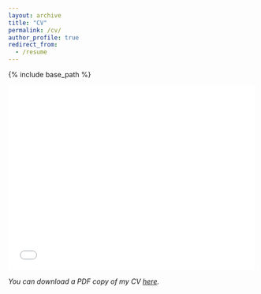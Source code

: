 ```yaml
---
layout: archive
title: "CV"
permalink: /cv/
author_profile: true
redirect_from:
  - /resume
---
```


{% include base_path %}
<html>
<body>
    <embed src="/files/pdf/CV.pdf)" width="500" height="375">
</body>
</html>

*You can download a PDF copy of my CV [here](/files/pdf/CV.pdf).*

